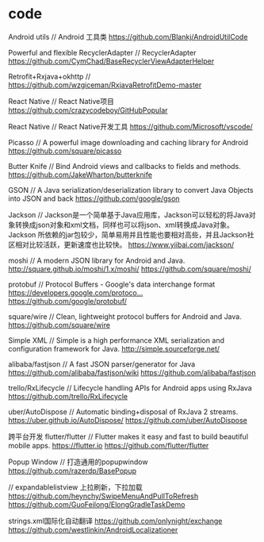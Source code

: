# code

Android utils  // Android 工具类
https://github.com/Blankj/AndroidUtilCode


Powerful and flexible RecyclerAdapter   // RecyclerAdapter
https://github.com/CymChad/BaseRecyclerViewAdapterHelper


Retrofit+Rxjava+okhttp    //
https://github.com/wzgiceman/RxjavaRetrofitDemo-master


React Native   // React Native项目
https://github.com/crazycodeboy/GitHubPopular


React Native   // React Native开发工具
https://github.com/Microsoft/vscode/



Picasso   // A powerful image downloading and caching library for Android
https://github.com/square/picasso


Butter Knife    // Bind Android views and callbacks to fields and methods. 
https://github.com/JakeWharton/butterknife


GSON  //  A Java serialization/deserialization library to convert Java Objects into JSON and back
https://github.com/google/gson

Jackson  //  Jackson是一个简单基于Java应用库，Jackson可以轻松的将Java对象转换成json对象和xml文档，同样也可以将json、xml转换成Java对象。Jackson              所依赖的jar包较少，简单易用并且性能也要相对高些，并且Jackson社区相对比较活跃，更新速度也比较快。
https://www.yiibai.com/jackson/


moshi  //  A modern JSON library for Android and Java. http://square.github.io/moshi/1.x/moshi/
https://github.com/square/moshi/

protobuf //  Protocol Buffers - Google's data interchange format https://developers.google.com/protoco…
https://github.com/google/protobuf/

square/wire    //  Clean, lightweight protocol buffers for Android and Java.
https://github.com/square/wire


Simple XML   //  Simple is a high performance XML serialization and configuration framework for Java.
http://simple.sourceforge.net/


alibaba/fastjson   //  A fast JSON parser/generator for Java https://github.com/alibaba/fastjson/wiki
https://github.com/alibaba/fastjson


trello/RxLifecycle  //  Lifecycle handling APIs for Android apps using RxJava
https://github.com/trello/RxLifecycle


uber/AutoDispose  //  Automatic binding+disposal of RxJava 2 streams. https://uber.github.io/AutoDispose/
https://github.com/uber/AutoDispose

跨平台开发
flutter/flutter    //  Flutter makes it easy and fast to build beautiful mobile apps. https://flutter.io
https://github.com/flutter/flutter

Popup Window
// 打造通用的popupwindow
https://github.com/razerdp/BasePopup

// expandablelistview  上拉刷新，下拉加载
https://github.com/heynchy/SwipeMenuAndPullToRefresh
https://github.com/GuoFeilong/ElongGradleTaskDemo

strings.xml国际化自动翻译
https://github.com/onlynight/exchange
https://github.com/westlinkin/AndroidLocalizationer



